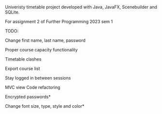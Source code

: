 Univeristy timetable project developed with Java, JavaFX, Scenebuilder and SQLite. 

For assignment 2 of Further Programming 2023 sem 1

TODO:


Change first name, last name, password

Proper course capacity functionality

Timetable clashes

Export course list

Stay logged in between sessions



MVC view
Code refactoring

Encrypted passwords*

Change font size, type, style and color*
